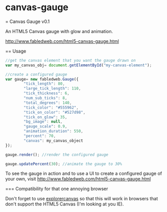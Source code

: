 canvas-gauge
============

= Canvas Gauge v0.1

An HTML5 Canvas gauge with glow and animation.

http://www.fabledweb.com/html5-canvas-gauge.html

== Usage

```javascript
//get the canvas element that you want the gauge drawn on
var my_canvas_obj= document.getElementById("my-canvas-element");

//create a configured gauge
var gauge= new fabledweb.Gauge({
        "tick_length": 80,
        "large_tick_length": 110,
        "tick_thickness": 6,
        "num_sub_ticks": 8,
        "total_degrees": 140,
        "tick_color": "#555962",
        "tick_on_color": "#527d98",
        "tick_on_glow": 35,
        "bg_image": null,
        "gauge_scale": 0.9,
        "animation_duration": 550,
        "percent": 70,
        "canvas": my_canvas_object
});

gauge.render(); //render the configured gauge

gauge.updatePercent(30); //animate the gauge to 30%
```

To see the gauge in action and to use a UI to create a configured
gauge of your own, visit http://www.fabledweb.com/html5-canvas-gauge.html

=== Compatibility for that one annoying browser

Don't forget to use [explorercanvas](http://code.google.com/p/explorercanvas/)
so that this will work in browsers that don't support the HTML5 Canvas (I'm looking at you IE).
